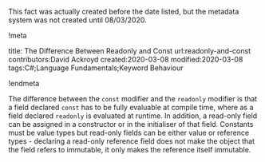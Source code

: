This fact was actually created before the date listed, but the metadata system was not created until 08/03/2020.



!meta

title: The Difference Between Readonly and Const
url:readonly-and-const
contributors:David Ackroyd
created:2020-03-08
modified:2020-03-08
tags:C#;Language Fundamentals;Keyword Behaviour

!endmeta

The difference between the `const` modifier and the `readonly` modifier is that a field declared `const` has to be fully evaluable at compile time, where as a field declared `readonly` is evaluated at runtime. In addition, a read-only field can be assigned in a constructor or in the initialiser of that field. Constants must be value types but read-only fields can be either value or reference types - declaring a read-only reference field does not make the object that the field refers to immutable, it only makes the reference itself immutable.
